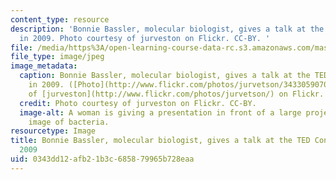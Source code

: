 ```yaml
---
content_type: resource
description: 'Bonnie Bassler, molecular biologist, gives a talk at the TED Conference
  in 2009. Photo courtesy of jurveston on Flickr. CC-BY. '
file: /media/https%3A/open-learning-course-data-rc.s3.amazonaws.com/mas-111-introduction-to-doing-research-in-media-arts-and-sciences-spring-2011/0343dd12afb21b3c685879965b728eaa_mas-111s11-th.jpg
file_type: image/jpeg
image_metadata:
  caption: Bonnie Bassler, molecular biologist, gives a talk at the TED Conference
    in 2009. ([Photo](http://www.flickr.com/photos/jurvetson/3433059070/) courtesy
    of [jurveston](http://www.flickr.com/photos/jurvetson/) on Flickr. [CC-BY](http://creativecommons.org/licenses/by/2.0/))
  credit: Photo courtesy of jurveston on Flickr. CC-BY.
  image-alt: A woman is giving a presentation in front of a large projector of an
    image of bacteria.
resourcetype: Image
title: Bonnie Bassler, molecular biologist, gives a talk at the TED Conference in
  2009
uid: 0343dd12-afb2-1b3c-6858-79965b728eaa
---
```

